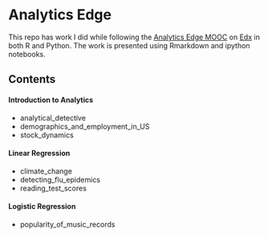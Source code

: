 
Analytics Edge
===
This repo has work I did while following the [Analytics Edge MOOC](https://www.edx.org/course/analytics-edge-mitx-15-071x-2) on [Edx](edx.org) in both R and Python.  The work is presented using Rmarkdown and ipython notebooks.

## Contents

#### Introduction to Analytics
* analytical_detective
* demographics_and_employment_in_US
* stock_dynamics

#### Linear Regression
* climate_change
* detecting_flu_epidemics
* reading_test_scores

#### Logistic Regression
* popularity_of_music_records
